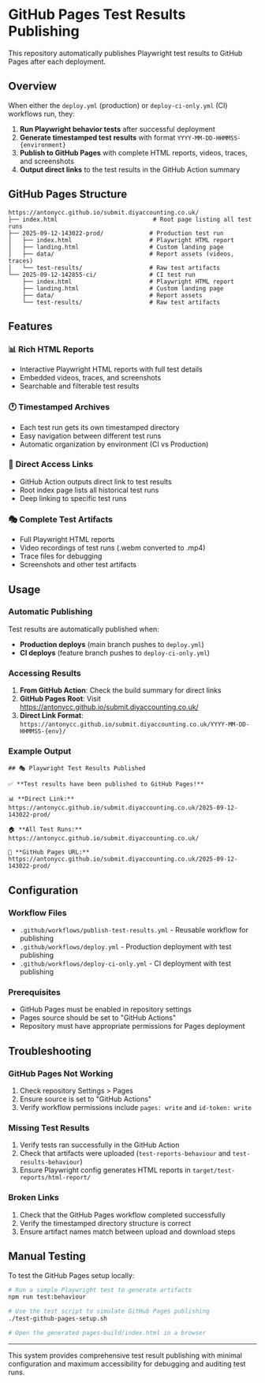 # GitHub Pages Test Results Publishing

This repository automatically publishes Playwright test results to GitHub Pages after each deployment.

## Overview

When either the `deploy.yml` (production) or `deploy-ci-only.yml` (CI) workflows run, they:

1. **Run Playwright behavior tests** after successful deployment
2. **Generate timestamped test results** with format `YYYY-MM-DD-HHMMSS-{environment}`
3. **Publish to GitHub Pages** with complete HTML reports, videos, traces, and screenshots
4. **Output direct links** to the test results in the GitHub Action summary

## GitHub Pages Structure

```
https://antonycc.github.io/submit.diyaccounting.co.uk/
├── index.html                           # Root page listing all test runs
├── 2025-09-12-143022-prod/             # Production test run
│   ├── index.html                      # Playwright HTML report
│   ├── landing.html                    # Custom landing page
│   ├── data/                           # Report assets (videos, traces)
│   └── test-results/                   # Raw test artifacts
└── 2025-09-12-142855-ci/               # CI test run
    ├── index.html                      # Playwright HTML report
    ├── landing.html                    # Custom landing page
    ├── data/                           # Report assets
    └── test-results/                   # Raw test artifacts
```

## Features

### 📊 **Rich HTML Reports**
- Interactive Playwright HTML reports with full test details
- Embedded videos, traces, and screenshots
- Searchable and filterable test results

### 🕐 **Timestamped Archives**  
- Each test run gets its own timestamped directory
- Easy navigation between different test runs
- Automatic organization by environment (CI vs Production)

### 🔗 **Direct Access Links**
- GitHub Action outputs direct link to test results
- Root index page lists all historical test runs
- Deep linking to specific test runs

### 🎭 **Complete Test Artifacts**
- Full Playwright HTML reports
- Video recordings of test runs (.webm converted to .mp4)
- Trace files for debugging
- Screenshots and other test artifacts

## Usage

### Automatic Publishing

Test results are automatically published when:
- **Production deploys** (main branch pushes to `deploy.yml`)
- **CI deploys** (feature branch pushes to `deploy-ci-only.yml`)

### Accessing Results

1. **From GitHub Action**: Check the build summary for direct links
2. **GitHub Pages Root**: Visit https://antonycc.github.io/submit.diyaccounting.co.uk/
3. **Direct Link Format**: `https://antonycc.github.io/submit.diyaccounting.co.uk/YYYY-MM-DD-HHMMSS-{env}/`

### Example Output

```
## 🎭 Playwright Test Results Published

✅ **Test results have been published to GitHub Pages!**

📊 **Direct Link:** https://antonycc.github.io/submit.diyaccounting.co.uk/2025-09-12-143022-prod/

🏠 **All Test Runs:** https://antonycc.github.io/submit.diyaccounting.co.uk/

🔗 **GitHub Pages URL:** https://antonycc.github.io/submit.diyaccounting.co.uk/2025-09-12-143022-prod/
```

## Configuration

### Workflow Files
- `.github/workflows/publish-test-results.yml` - Reusable workflow for publishing
- `.github/workflows/deploy.yml` - Production deployment with test publishing  
- `.github/workflows/deploy-ci-only.yml` - CI deployment with test publishing

### Prerequisites
- GitHub Pages must be enabled in repository settings
- Pages source should be set to "GitHub Actions"
- Repository must have appropriate permissions for Pages deployment

## Troubleshooting

### GitHub Pages Not Working
1. Check repository Settings > Pages
2. Ensure source is set to "GitHub Actions"
3. Verify workflow permissions include `pages: write` and `id-token: write`

### Missing Test Results
1. Verify tests ran successfully in the GitHub Action
2. Check that artifacts were uploaded (`test-reports-behaviour` and `test-results-behaviour`)
3. Ensure Playwright config generates HTML reports in `target/test-reports/html-report/`

### Broken Links
1. Check that the GitHub Pages workflow completed successfully
2. Verify the timestamped directory structure is correct
3. Ensure artifact names match between upload and download steps

## Manual Testing

To test the GitHub Pages setup locally:

```bash
# Run a simple Playwright test to generate artifacts
npm run test:behaviour

# Use the test script to simulate GitHub Pages publishing
./test-github-pages-setup.sh

# Open the generated pages-build/index.html in a browser
```

---

This system provides comprehensive test result publishing with minimal configuration and maximum accessibility for debugging and auditing test runs.